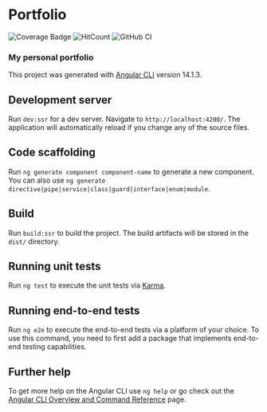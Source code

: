 # Portfolio

![Coverage Badge](https://img.shields.io/endpoint?url=https://gist.githubusercontent.com/RdDams/97552275aeef10e4d41fba19f817eae4/raw/portfolio_heads_main.json) ![HitCount](https://hits.dwyl.com/RdDams/portfolio.svg?style=flat-square) ![GitHub CI](https://github.com/dwyl/auth_plug/actions/workflows/ci.yml/badge.svg)

### My personal portfolio

This project was generated with [Angular CLI](https://github.com/angular/angular-cli) version 14.1.3.

## Development server

Run `dev:ssr` for a dev server. Navigate to `http://localhost:4200/`. The application will automatically reload if you change any of the source files.

## Code scaffolding

Run `ng generate component component-name` to generate a new component. You can also use `ng generate directive|pipe|service|class|guard|interface|enum|module`.

## Build

Run `build:ssr` to build the project. The build artifacts will be stored in the `dist/` directory.

## Running unit tests

Run `ng test` to execute the unit tests via [Karma](https://karma-runner.github.io).

## Running end-to-end tests

Run `ng e2e` to execute the end-to-end tests via a platform of your choice. To use this command, you need to first add a package that implements end-to-end testing capabilities.

## Further help

To get more help on the Angular CLI use `ng help` or go check out the [Angular CLI Overview and Command Reference](https://angular.io/cli) page.
